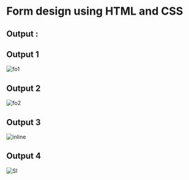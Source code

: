 # Form design using HTML and CSS
## Output :

## Output 1
![fo1](https://user-images.githubusercontent.com/64095824/94848270-680d0080-0441-11eb-9b9d-43581793d16e.png)


## Output 2
![fo2](https://user-images.githubusercontent.com/64095824/94848277-6a6f5a80-0441-11eb-89ee-d2ff32c00c3c.png)


## Output 3
![inline](https://user-images.githubusercontent.com/64095824/94848282-6b07f100-0441-11eb-87ff-a33017bf3a0d.png)


## Output 4
![SI](https://user-images.githubusercontent.com/64095824/94848285-6c391e00-0441-11eb-8a2e-c16c6e4dbe8d.png)
